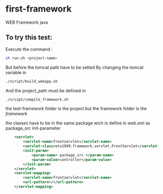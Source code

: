 # first-framework
WEB Framework java

## To try this test:
Execute the command :
```Bash
sh run.sh <project-name>
```
But before the tomcat path have to be setted
By changing the tomcat variable in
```Bash
./script/build_webapp.sh
```
And the project_path must be defined in
```Bash
./srcipt/compile_framework.sh
```
the test-framework folder is the project 
but the framework folder is the *framework*

the classes have to be in the same package wich is define in *web.xml* as package_src init-parameter
```Xml
    <servlet>
        <servlet-name>frontservlet</servlet-name>
        <servlet-class>etu1999.framework.servlet.FrontServlet</servlet-class>
        <init-param>
            <param-name> package_src </param-name>
            <param-value>controller</param-value>
        </init-param>
    </servlet>
    <servlet-mapping>
        <servlet-name>frontservlet</servlet-name>
        <url-pattern>/</url-pattern>
    </servlet-mapping>
```

